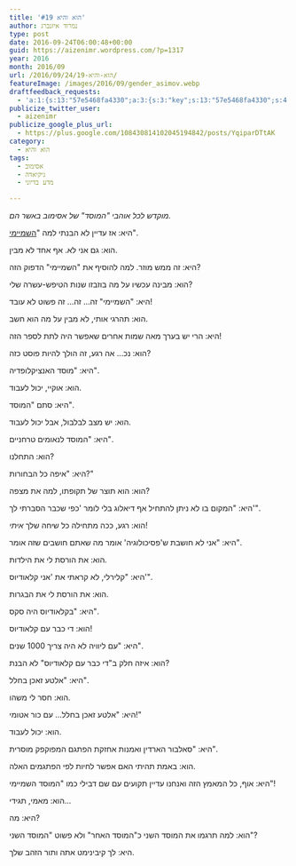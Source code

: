 ```yaml
---
title: 'הוא והיא #19'
author: נמרוד איזנברג
type: post
date: 2016-09-24T06:00:48+00:00
guid: https://aizenimr.wordpress.com/?p=1317
year: 2016
month: 2016/09
url: /2016/09/24/הוא-והיא-19/
featureImage: /images/2016/09/gender_asimov.webp
draftfeedback_requests:
  - 'a:1:{s:13:"57e5468fa4330";a:3:{s:3:"key";s:13:"57e5468fa4330";s:4:"time";s:10:"1474643599";s:7:"user_id";s:8:"91501967";}}'
publicize_twitter_user:
  - aizenimr
publicize_google_plus_url:
  - https://plus.google.com/108430814102045194842/posts/YqiparDTtAK
category:
  - הוא והיא
tags:
  - אסימוב
  - גיקיאדה
  - מדע בדיוני

---
```

_מוקדש לכל אוהבי "המוסד" של אסימוב באשר הם._

היא: אז עדיין לא הבנתי למה "[השמיימי][1]".

הוא: גם אני לא. אף אחד לא מבין.

היא: זה ממש מוזר. למה להוסיף את "השמיימי" הדפוק הזה?

הוא: מבינה עכשיו על מה בוזבזו שנות הטיפש-עשרה שלי?

היא: "השמיימי" זה... זה... זה פשוט לא עובד!

הוא: תהרגי אותי, לא מבין על מה הוא חשב.

היא: הרי יש בערך מאה שמות אחרים שאפשר היה לתת לספר הזה!

הוא: נכ... אה רגע, זה הולך להיות פוסט כזה?

היא: "מוסד האנציקלופדיה".

הוא: אוקיי, יכול לעבוד.

היא: סתם "המוסד".

הוא: יש מצב לבלבול, אבל יכול לעבוד.

היא: "המוסד לנאומים טרחניים".

הוא: התחלנו?

היא: "איפה כל הבחורות?"

הוא: הוא תוצר של תקופתו, למה את מצפה?

היא: "המקום בו לא ניתן להתחיל אף דיאלוג בלי לומר 'כפי שכבר הסברתי לך'".

הוא: רגע, ככה מתחילה כל שיחה שלך _איתי_!

היא: "אני לא חושבת ש'פסיכולוגיה' אומר מה שאתם חושבים שזה אומר".

הוא: את הורסת לי את הילדות.

היא: "קלירלי, לא קראתי את 'אני קלאודיוס'".

הוא: את הורסת לי את הבגרות.

היא: "בקלאודיוס היה סקס".

הוא: די כבר עם קלאודיוס!

היא: "עם ליוויה לא היה צריך 1000 שנים".

הוא: איזה חלק ב"די כבר עם קלאודיוס" לא הבנת?

היא: "אלטע זאכן בחלל".

הוא: חסר לי משהו.

היא: "אלטע זאכן בחלל... עם כור אטומי!"

הוא: יכול לעבוד.

היא: "סאלבור הארדין ואמנות אחזקת הפתגם המפוקפק מוסרית".

הוא: באמת תהיתי האם אפשר לחיות לפי הפתגמים האלה.

היא: אוף, כל המאמץ הזה ואנחנו עדיין תקועים עם שם דבילי כמו "המוסד השמיימי"!

הוא: מאמי, תגידי...

היא: מה?

הוא: למה תרגמו את המוסד השני כ"המוסד האחר" ולא פשוט "המוסד השני"?

היא: לך קיבינימט אתה ותור הזהב שלך.

 [1]: https://he.wikipedia.org/wiki/%D7%94%D7%9E%D7%95%D7%A1%D7%93_%D7%94%D7%A9%D7%9E%D7%99%D7%99%D7%9E%D7%99